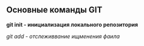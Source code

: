 ## Основные команды GIT 

**git init - инициализация локального репозитория**

*git add - отслеживвание ищменения фаила*
